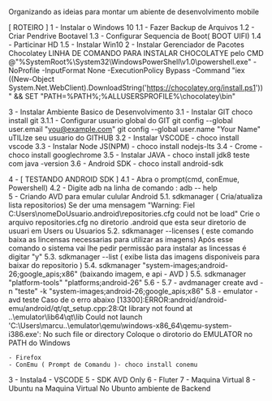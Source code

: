 Organizando as ideias para montar um abiente de desenvolvimento mobile

[ ROTEIRO ]
1 - Instalar o Windows 10 
    1.1 - Fazer Backup de Arquivos
    1.2 - Criar Pendrive Bootavel
    1.3 - Configurar Sequencia de Boot( BOOT UIFI)
    1.4 - Particinar HD
    1.5 - Instalar Win10
2 - Instalar Gerenciador de Pacotes Chocolatey
LINHA DE COMANDO PARA INSTALAR CHOCOLATYE pelo CMD
@"%SystemRoot%\System32\WindowsPowerShell\v1.0\powershell.exe" -NoProfile -InputFormat None -ExecutionPolicy Bypass -Command "iex ((New-Object System.Net.WebClient).DownloadString('https://chocolatey.org/install.ps1'))" && SET "PATH=%PATH%;%ALLUSERSPROFILE%\chocolatey\bin"

3 - Instalar Ambiente Basico de Desenvolvimento
3.1 - Instalar GIT choco install git
      3.1.1 - Configurar usuario global  do GIT 
               git config --global user.email "you@example.com"
               git config --global user.name "Your Name"
               uTILIze seu usuario do GITHUB
3.2 - Instalar VSCODE - choco install vscode
3.3 - Instalar Node JS(NPM) - choco install nodejs-lts 
3.4 - Crome - choco install googlechrome
3.5 - Instalar JAVA - choco install jdk8
      teste com java -version
3.6 - Android SDK - choco install android-sdk

4 - [ TESTANDO ANDROID SDK ]
    4.1 - Abra o prompt(cmd, conEmue, Powershell)
    4.2 - Digite adb na linha de comando : adb -- help  
5 - Criando AVD para emular culular Android
   5.1. sdkmanager ( Cria/atualiza lista repositorios)
        Se der uma mensagem "Warning: Fiel C:Users\nomeDoUsuario\.android\repositories.cfg could not be load"
        Crie o arquivo repositories.cfg no diretorio .android que esta seur diretorio de usuari em Users ou Usuarios 
   5.2. sdkmanager --licenses ( este comando baixa as lincensas necessarias para utilizar as imagens)
        Após esse comando o sistema vai lhe pedir permissão para instalar as lincessas é digitar  "y"
   5.3. sdkmanager --list ( exibe lista das imagens disponiveis para baixar do repositorio )
   5.4. sdkmanager "system-images;android-26;google_apis;x86" (baixando imagem, e api - AVD )
   5.5. sdkmanager "platform-tools" "platforms;android-26"
   5.6 - 
   5.7 - avdmanager create avd -n "teste"  -k "system-images;android-26;google_apis;x86"
   5.8 - emulator -avd teste
        Caso de o erro abaixo
        [13300]:ERROR:android/android-emu/android/qt/qt_setup.cpp:28:Qt library not found at ..\emulator\lib64\qt\lib
        Could not launch 'C:\Users\marcu\..\emulator\qemu\windows-x86_64\qemu-system-i386.exe': No such file or directory
        Coloque o dirotorio do  EMULATOR no PATH do Windows
      
    - Firefox 
    - ConEmu ( Prompt de Comandu )- choco install conemu
3 - Instala4 - VSCODE
5 - SDK AVD Only
6 - Fluter 
7 - Maquina Virtual
8 - Ubuntu na Maquina Virtual 
    No Ubunto ambiente de Backend
   
     




